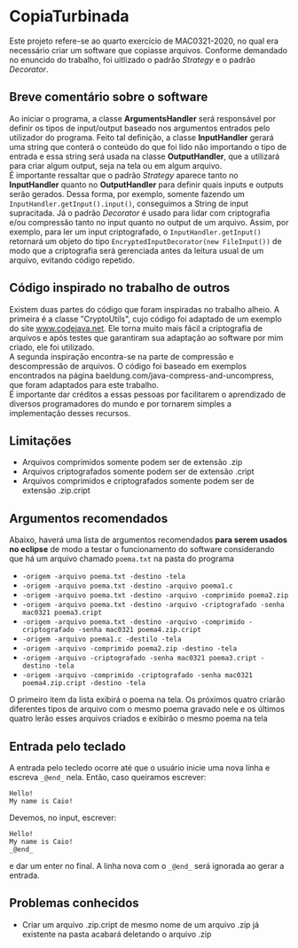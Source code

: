 # CopiaTurbinada
Este projeto refere-se ao quarto exercício de MAC0321-2020, no qual era necessário criar um software que copiasse arquivos. Conforme demandado no enuncido do trabalho, foi uitlizado o padrão *Strategy* e o padrão *Decorator*.

## Breve comentário sobre o software
Ao iniciar o programa, a classe **ArgumentsHandler** será responsável por definir os tipos de input/output baseado nos argumentos entrados pelo utilizador do programa. Feito tal definição, a classe **InputHandler** gerará uma string que conterá o conteúdo do que foi lido não importando o tipo de entrada e essa string será usada na classe **OutputHandler**, que a utilizará para criar algum output, seja na tela ou em algum arquivo.  
É importante ressaltar que o padrão *Strategy* aparece tanto no **InputHandler** quanto no **OutputHandler** para definir quais inputs e outputs serão gerados. Dessa forma, por exemplo, somente fazendo um ```InputHandler.getInput().input()```, conseguimos a String de input supracitada. Já o padrão *Decorator* é usado para lidar com criptografia e/ou compressão tanto no input quanto no output de um arquivo. Assim, por exemplo, para ler um input criptografado, o ```InputHandler.getInput()``` retornará um objeto do tipo ```EncryptedInputDecorator(new FileInput())``` de modo que a criptografia será gerenciada antes da leitura usual de um arquivo, evitando código repetido.

## Código inspirado no trabalho de outros
Existem duas partes do código que foram inspiradas no trabalho alheio. A primeira é a classe "CryptoUtils", cujo código foi adaptado de um exemplo do site www.codejava.net. Ele torna muito mais fácil a criptografia de arquivos e após testes que garantiram sua adaptação ao software por mim criado, ele foi utilizado.  
A segunda inspiração encontra-se na parte de compressão e descompressão de arquivos. O código foi baseado em exemplos encontrados na página baeldung.com/java-compress-and-uncompress, que foram adaptados para este trabalho.  
É importante dar créditos a essas pessoas por facilitarem o aprendizado de diversos programadores do mundo e por tornarem simples a implementação desses recursos.

## Limitações
* Arquivos comprimidos somente podem ser de extensão .zip
* Arquivos criptografados somente podem ser de extensão .cript
* Arquivos comprimidos e criptografados somente podem ser de extensão .zip.cript

## Argumentos recomendados
Abaixo, haverá uma lista de argumentos recomendados **para serem usados no eclipse** de modo a testar o funcionamento do software considerando que há um arquivo chamado ```poema.txt``` na pasta do programa
* ```-origem -arquivo poema.txt -destino -tela```
* ```-origem -arquivo poema.txt -destino -arquivo poema1.c```
* ```-origem -arquivo poema.txt -destino -arquivo -comprimido poema2.zip```
* ```-origem -arquivo poema.txt -destino -arquivo -criptografado -senha mac0321 poema3.cript```
* ```-origem -arquivo poema.txt -destino -arquivo -comprimido -criptografado -senha mac0321 poema4.zip.cript```
* ```-origem -arquivo poema1.c -destilo -tela```
* ```-origem -arquivo -comprimido poema2.zip -destino -tela```
* ```-origem -arquivo -criptografado -senha mac0321 poema3.cript -destino -tela```
* ```-origem -arquivo -comprimido -criptografado -senha mac0321 poema4.zip.cript -destino -tela```

O primeiro item da lista exibirá o poema na tela. Os próximos quatro criarão diferentes tipos de arquivo com o mesmo poema gravado nele e os últimos quatro lerão esses arquivos criados e exibirão o mesmo poema na tela

## Entrada pelo teclado
A entrada pelo tecledo ocorre até que o usuário inicie uma nova linha e escreva ```_@end_``` nela. Então, caso queiramos escrever:
```
Hello!
My name is Caio!
```
Devemos, no input, escrever:
```
Hello!
My name is Caio!
_@end_
```
e dar um enter no final. A linha nova com o ```_@end_``` será ignorada ao gerar a entrada.

## Problemas conhecidos
* Criar um arquivo .zip.cript de mesmo nome de um arquivo .zip já existente na pasta acabará deletando o arquivo .zip